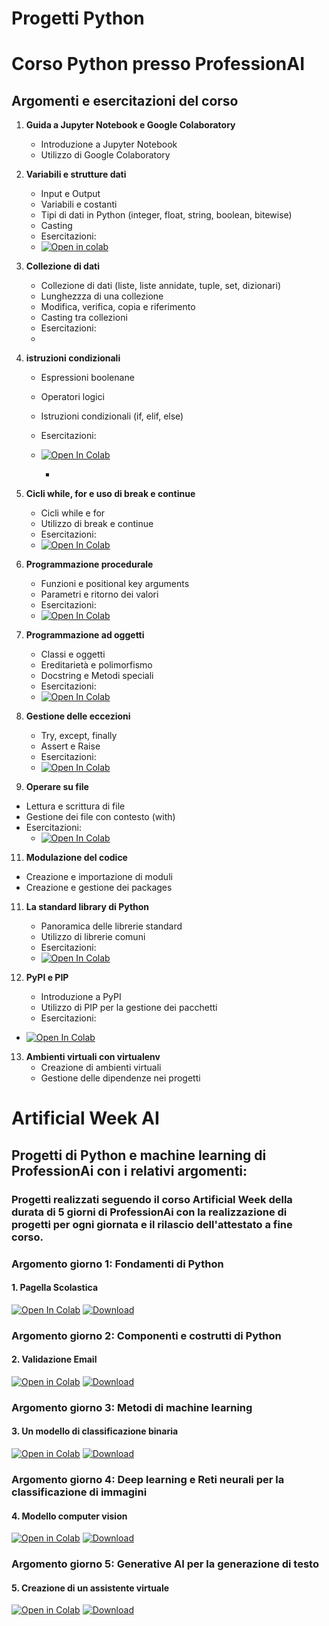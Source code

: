 <!-- # progett_python -->
# Progetti Python

# Corso Python presso ProfessionAI

## Argomenti e esercitazioni del corso

1. **Guida a Jupyter Notebook e Google Colaboratory**
   - Introduzione a Jupyter Notebook
   - Utilizzo di Google Colaboratory

2. **Variabili e strutture dati**
   - Input e Output
   - Variabili e costanti
   - Tipi di dati in Python (integer, float, string, boolean, bitewise)
   - Casting
   - Esercitazioni:
   - [![Open in colab](https://colab.research.google.com/assets/colab-badge.svg)](https://colab.research.google.com/drive/1qDiOsha9DXUOT420CciRIBZrYPjp7LsU?usp=drive_link)


3. **Collezione di dati**
   - Collezione di dati (liste, liste annidate, tuple, set, dizionari)
   - Lunghezzza di una collezione
   - Modifica, verifica, copia e riferimento
   - Casting tra collezioni
   - Esercitazioni:
   - 

4. **istruzioni condizionali**
   - Espressioni boolenane
   - Operatori logici
   - Istruzioni condizionali (if, elif, else)
   - Esercitazioni:
   - [![Open In Colab](https://colab.research.google.com/assets/colab-badge.svg)](https://colab.research.google.com/drive/1y5P1XfQ4it6g8K7K2S73KXDbtrpR3vjk?usp=sharing)

     - 
6. **Cicli while, for e uso di break e continue**
   - Cicli while e for
   - Utilizzo di break e continue
   - Esercitazioni:
   - [![Open In Colab](https://colab.research.google.com/assets/colab-badge.svg)](https://colab.research.google.com/drive/1Odft5-ylC48AZ1QHtStwGKa-0y5Q7HiP?usp=drive_link)


7. **Programmazione procedurale**
   - Funzioni e positional key arguments
   - Parametri e ritorno dei valori
   - Esercitazioni:
   - [![Open In Colab](https://colab.research.google.com/assets/colab-badge.svg)](https://colab.research.google.com/drive/1dKm52bDnvaPbOe-Yiv_qlTI0KqmK0B5M?usp=drive_link)


8. **Programmazione ad oggetti**
   - Classi e oggetti
   - Ereditarietà e polimorfismo
   - Docstring e Metodi speciali
   - Esercitazioni:
   - [![Open In Colab](https://colab.research.google.com/assets/colab-badge.svg)](https://colab.research.google.com/drive/1dqqjuc8iUesKdmaZlYjuwRW1bgo5nqVO?usp=drive_link)


9. **Gestione delle eccezioni**
   - Try, except, finally
   - Assert e Raise
   - Esercitazioni:
   - [![Open In Colab](https://colab.research.google.com/assets/colab-badge.svg)](https://colab.research.google.com/drive/1YVWZ78sfFbr3U3Pd8HAJ5sC1K8VEzDxT?usp=drive_link)

10. **Operare su file**
   - Lettura e scrittura di file
   - Gestione dei file con contesto (with)
   - Esercitazioni:
     - [![Open In Colab](https://colab.research.google.com/assets/colab-badge.svg)](https://colab.research.google.com/drive/1Gv4F0D0rc6HcQV98UdXWPRQnZJ8v2j7r?usp=drive_link)


11. **Modulazione del codice**
   - Creazione e importazione di moduli
   - Creazione e gestione dei packages

11. **La standard library di Python**
    - Panoramica delle librerie standard
    - Utilizzo di librerie comuni
    - Esercitazioni:
    - [![Open In Colab](https://colab.research.google.com/assets/colab-badge.svg)](https://colab.research.google.com/drive/1-H2wVBXOBt1s-ls7LTIbqgRleNV17CyP?usp=drive_link)

12. **PyPI e PIP**
    - Introduzione a PyPI
    - Utilizzo di PIP per la gestione dei pacchetti
    - Esercitazioni:
   - [![Open In Colab](https://colab.research.google.com/assets/colab-badge.svg)](https://colab.research.google.com/drive/1VE6yjpB9WwkHhsIQwPp12FC6RIpwnobX?usp=drive_link)


13. **Ambienti virtuali con virtualenv**
    - Creazione di ambienti virtuali
    - Gestione delle dipendenze nei progetti



# Artificial Week AI

## Progetti di Python e machine learning di ProfessionAi con i relativi argomenti:
### Progetti realizzati seguendo il corso Artificial Week della durata di 5 giorni di ProfessionAi con la realizzazione di progetti per ogni giornata e il rilascio dell'attestato a fine corso.

### Argomento giorno 1: Fondamenti di Python
#### 1. Pagella Scolastica
   [![Open In Colab](https://colab.research.google.com/assets/colab-badge.svg)](https://colab.research.google.com/drive/19HiSkpnZaje_M6K-DGRaulw7QZ9LoKop?usp=sharing)
   [![Download](https://img.shields.io/badge/Download-File-blue.svg)](Pagella_scolastica.py)
   
### Argomento giorno 2: Componenti e costrutti di Python
#### 2. Validazione Email
[![Open in Colab](https://colab.research.google.com/assets/colab-badge.svg)](https://colab.research.google.com/drive/1vHL4H8sjVG7Qp6zcqXkYzgY6ypSGsumo?usp=sharing)
[![Download](https://img.shields.io/badge/Download-File-blue.svg)](Validazione_email.py)

### Argomento giorno 3: Metodi di machine learning
#### 3. Un modello di classificazione binaria
[![Open in Colab](https://colab.research.google.com/assets/colab-badge.svg)](https://colab.research.google.com/drive/18OZXU3h1lGXKbZtHlpcmi300YrSSAeRo?usp=sharing)
[![Download](https://img.shields.io/badge/Download-File-blue.svg)](Modello_di_classificazione.py)

### Argomento giorno 4: Deep learning e Reti neurali per la classificazione di immagini
#### 4. Modello computer vision
 [![Open in Colab](https://colab.research.google.com/assets/colab-badge.svg)](https://colab.research.google.com/drive/1PunSiNxZDaRuEiLZSRKk_kuVNnRAQ7kg?usp=sharing)
 [![Download](https://img.shields.io/badge/Download-File-blue)](Modello_di_computer_vision.py)

### Argomento giorno 5: Generative AI per la generazione di testo
#### 5. Creazione di un assistente virtuale
[![Open in Colab](https://colab.research.google.com/assets/colab-badge.svg)](https://colab.research.google.com/drive/1gkFUohyNac0E-uO8HdwgS59neCjCvLUy?usp=sharing)
 [![Download](https://img.shields.io/badge/Download-File-blue)](Assistente_virtuale.py)
